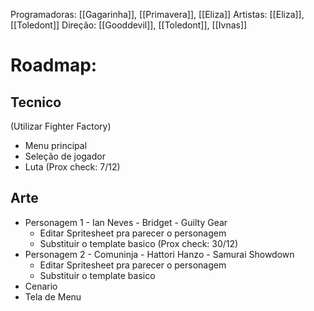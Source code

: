 Programadoras: [[Gagarinha]], [[Primavera]], [[Eliza]]
Artistas: [[Eliza]], [[Toledont]]
Direção: [[Gooddevil]], [[Toledont]], [[Ivnas]]

# Roadmap:
## Tecnico
(Utilizar Fighter Factory)
- Menu principal
- Seleção de jogador
- Luta 
(Prox check: 7/12)


## Arte
- Personagem 1 - Ian Neves - Bridget - Guilty Gear
	- Editar Spritesheet pra parecer o personagem
	- Substituir o template basico
	(Prox check: 30/12)
- Personagem 2 - Comuninja - Hattori Hanzo - Samurai Showdown
	- Editar Spritesheet pra parecer o personagem
	- Substituir o template basico
- Cenario
- Tela de Menu